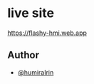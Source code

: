 # live site

https://flashy-hmi.web.app

## Author

- [@humiraIrin](https://github.com/HumairaIrin)

